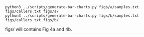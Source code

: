 ```
python3 ../scripts/generate-bar-charts.py figs/a/samples.txt figs/callers.txt figs/a/
python3 ../scripts/generate-bar-charts.py figs/b/samples.txt figs/callers.txt figs/b/
```

figs/ will contains Fig 4a and 4b.
